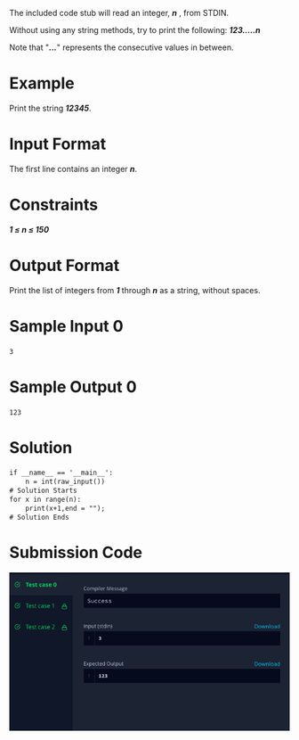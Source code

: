 The included code stub will read an integer, ***n*** , from STDIN.

Without using any string methods, try to print the following:
***123.....n***

Note that "***...***" represents the consecutive values in between.

# Example 

Print the string ***12345***.

# Input Format

The first line contains an integer ***n***.

# Constraints

***1 ≤ n ≤ 150***

# Output Format

Print the list of integers from ***1*** through ***n*** as a string, without spaces.

# Sample Input 0

```3```

# Sample Output 0

```123```

# Solution

```from __future__ import print_function
if __name__ == '__main__':
    n = int(raw_input())
# Solution Starts
for x in range(n):
    print(x+1,end = "");
# Solution Ends 
```

# Submission Code

<img src="../output/printFunction_Output.png">
